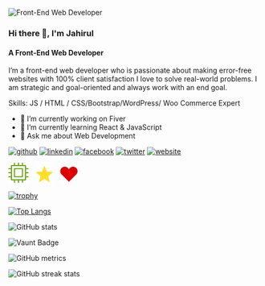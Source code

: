 ![Front-End Web Developer](https://devjahirul.com/wp-content/uploads/2024/09/Untitled-design.png)
### Hi there 👋, I'm Jahirul 
#### A Front-End Web Developer


I’m a front-end web developer who is passionate about making error-free websites with 100% client satisfaction I love to solve real-world problems. I am strategic and goal-oriented and always work with an end goal.

Skills:  JS / HTML / CSS/Bootstrap/WordPress/ Woo Commerce Expert  

- 🔭 I’m currently working on Fiver  
- 🌱 I’m currently learning React & JavaScript  
- 💬 Ask me about Web Development  


[<img src='https://cdn.jsdelivr.net/npm/simple-icons@3.0.1/icons/github.svg' alt='github' height='40'>](https://github.com/Devejahirul)  [<img src='https://cdn.jsdelivr.net/npm/simple-icons@3.0.1/icons/linkedin.svg' alt='linkedin' height='40'>](https://www.linkedin.com/in/Devejahirul/)  [<img src='https://cdn.jsdelivr.net/npm/simple-icons@3.0.1/icons/facebook.svg' alt='facebook' height='40'>](https://www.facebook.com/Devejahirul)  [<img src='https://cdn.jsdelivr.net/npm/simple-icons@3.0.1/icons/twitter.svg' alt='twitter' height='40'>](https://twitter.com/Devejahirul)  [<img src='https://cdn.jsdelivr.net/npm/simple-icons@3.0.1/icons/icloud.svg' alt='website' height='40'>](https://devjahirul.com/)  

<a href='https://docs.github.com/en/developers'><img src='https://raw.githubusercontent.com/acervenky/animated-github-badges/master/assets/devbadge.gif' width='40' height='40'></a> <a href='https://stars.github.com/'><img src='https://raw.githubusercontent.com/acervenky/animated-github-badges/master/assets/starbadge.gif' width='35' height='35'></a> <a href='https://docs.github.com/en/github/supporting-the-open-source-community-with-github-sponsors'><img src='https://raw.githubusercontent.com/acervenky/animated-github-badges/master/assets/sponsorbadge.gif' width='35' height='35'></a> 

[![trophy](https://github-profile-trophy.vercel.app/?username=Devejahirul)](https://github.com/ryo-ma/github-profile-trophy)

[![Top Langs](https://github-readme-stats.vercel.app/api/top-langs/?username=Devejahirul)](https://github.com/anuraghazra/github-readme-stats)

![GitHub stats](https://github-readme-stats.vercel.app/api?username=Devejahirul&show_icons=true&count_private=true)  

![Vaunt Badge](https://api.vaunt.dev/v1/github/entities/Devejahirul/contributions?format=svg&private=true)  

![GitHub metrics](https://metrics.lecoq.io/Devejahirul)  

![GitHub streak stats](https://streak-stats.demolab.com/?user=Devejahirul)  

